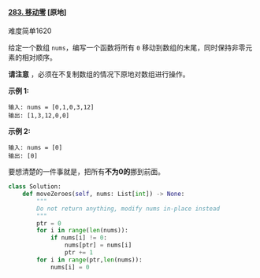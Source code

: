 #### [283. 移动零](https://leetcode.cn/problems/move-zeroes/) [原地]

难度简单1620

给定一个数组 `nums`，编写一个函数将所有 `0` 移动到数组的末尾，同时保持非零元素的相对顺序。

**请注意** ，必须在不复制数组的情况下原地对数组进行操作。

 

**示例 1:**

```
输入: nums = [0,1,0,3,12]
输出: [1,3,12,0,0]
```

**示例 2:**

```
输入: nums = [0]
输出: [0]
```

要想清楚的一件事就是，把所有**不为0的**挪到前面。

```python
class Solution:
    def moveZeroes(self, nums: List[int]) -> None:
        """
        Do not return anything, modify nums in-place instead
        """
        ptr = 0
        for i in range(len(nums)):
            if nums[i] != 0:
                nums[ptr] = nums[i]
                ptr += 1
        for i in range(ptr,len(nums)):
            nums[i] = 0

```


